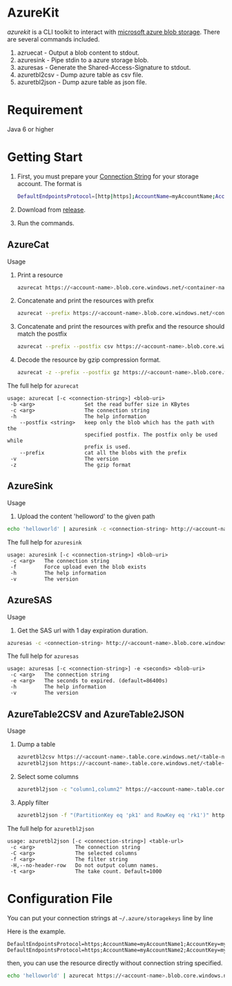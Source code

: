 # AzureKit
*azurekit* is a CLI toolkit to interact with [microsoft azure blob storage](https://azure.microsoft.com/en-us/documentation/articles/storage-introduction/#blob-storage). There are several commands included.

1. azruecat - Output a blob content to stdout.
2. azuresink - Pipe stdin to a azure storage blob.
3. azuresas - Generate the Shared-Access-Signature to stdout.
4. azuretbl2csv - Dump azure table as csv file.
5. azuretbl2json - Dump azure table as json file.


# Requirement
Java 6 or higher

# Getting Start

1. First, you must prepare your [Connection String](https://azure.microsoft.com/en-us/documentation/articles/storage-configure-connection-string/) for your storage account. The format is

	```bash
	DefaultEndpointsProtocol=[http|https];AccountName=myAccountName;AccountKey=myAccountKey
	```

2. Download from [release](https://github.com/tenmax/azurekit/releases).

3. Run the commands.

## AzureCat

Usage

1. Print a resource

	```bash
	azurecat https://<account-name>.blob.core.windows.net/<container-name>/<blob-path>
	```

2. Concatenate and print the resources with prefix

	```bash
	azurecat --prefix https://<account-name>.blob.core.windows.net/<container-name>/<blob-prefix>
	```
3. Concatenate and print the resources with prefix and the resource should match the postfix

	```bash
	azurecat --prefix --postfix csv https://<account-name>.blob.core.windows.net/<container-name>/<blob-prefix>
	```

4. Decode the resource by gzip compression format.

	```bash
	azurecat -z --prefix --postfix gz https://<account-name>.blob.core.windows.net/<container-name>/<blob-prefix>
	```

The full help for `azurecat`

```
usage: azurecat [-c <connection-string>] <blob-uri>
 -b <arg>                Set the read buffer size in KBytes
 -c <arg>                The connection string
 -h                      The help information
    --postfix <string>   keep only the blob which has the path with the
                         specified postfix. The postfix only be used while
                         prefix is used.
    --prefix             cat all the blobs with the prefix
 -v                      The version
 -z                      The gzip format
```


## AzureSink

Usage

1. Upload the content 'helloword' to the given path

```bash
echo 'helloworld' | azuresink -c <connection-string> http://<account-name>.blob.core.windows.net/<container-name>/<blob-path>
```

The full help for `azuresink`

```
usage: azuresink [-c <connection-string>] <blob-uri>
 -c <arg>   The connection string
 -f         Force upload even the blob exists
 -h         The help information
 -v         The version
```


## AzureSAS

Usage

1. Get the SAS url with 1 day expiration duration.

```bash
azuresas -c <connection-string> http://<account-name>.blob.core.windows.net/<container-name>/<blob-path>
```

The full help for `azuresas`

```
usage: azuresas [-c <connection-string>] -e <seconds> <blob-uri>
 -c <arg>   The connection string
 -e <arg>   The seconds to expired. (default=86400s)
 -h         The help information
 -v         The version
```

## AzureTable2CSV and AzureTable2JSON

Usage

1. Dump a table

	```bash
	azuretbl2csv https://<account-name>.table.core.windows.net/<table-name>
   azuretbl2json https://<account-name>.table.core.windows.net/<table-name>
	```

2. Select some columns

	```bash
	azuretbl2json -c "column1,column2" https://<account-name>.table.core.windows.net/<table-name>
	```
3. Apply filter

	```bash
	azuretbl2json -f "(PartitionKey eq 'pk1' and RowKey eq 'rk1')" https://<account-name>.table.core.windows.net/<table-name>
	```

The full help for `azuretbl2json` 

```
usage: azuretbl2json [-c <connection-string>] <table-url>
 -c <arg>             The connection string
 -C <arg>             The selected columns
 -f <arg>             The filter string
 -H,--no-header-row   Do not output column names.
 -t <arg>             The take count. Default=1000
```


# Configuration File

You can put your connection strings at `~/.azure/storagekeys` line by line

Here is the example.

```
DefaultEndpointsProtocol=https;AccountName=myAccountName1;AccountKey=myAccountKey1
DefaultEndpointsProtocol=https;AccountName=myAccountName2;AccountKey=myAccountKey2
```

then, you can use the resource directly without connection string specified.

```bash
echo 'helloworld' | azurecat https://<account-name>.blob.core.windows.net/<container-name>/<blob-path>
```
